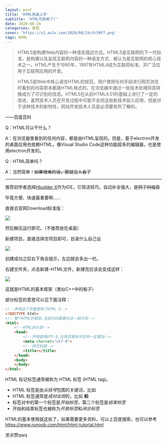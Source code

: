 ```yaml
---
layout: post
title: 'HTML快速上手'
subtitle: 'HTML可简单了('
date: 2020-08-24
categories: 发现
cover: 'https://s1.ax1x.com/2020/08/24/dr5RFf.png'
tags: HTML
---
```






> HTML5是构建Web内容的一种语言描述方式。HTML5是互联网的下一代标准，是构建以及呈现互联网内容的一种语言方式．被认为是互联网的核心技术之一。HTML产生于1990年，1997年HTML4成为互联网标准，并广泛应用于互联网应用的开发。
>
> HTML5是Web中核心语言HTML的规范，用户使用任何手段进行网页浏览时看到的内容原本都是HTML格式的，在浏览器中通过一些技术处理将其转换成为了可识别的信息。HTML5在从前HTML4.01的基础上进行了一定的改进，虽然技术人员在开发过程中可能不会将这些新技术投入应用，但是对于该种技术的新特性，网站开发技术人员是必须要有所了解的。

——百度百科



Q：HTML可以干什么？

A：在浏览器里看到的任何内容，都是由HTML呈现的。但是，基于electron开发的桌面应用也依赖HTML。像Visual Studio Code这种功能超多的编辑器，也是使用electron开发的。

Q：HTML简单吗？

A：当然简单！~~如果很难的话，那就没人会了~~

- - -

推荐初学者选择[Hbuilder X](https://dcloud.io/hbuilderx.html)作为IDE，它简洁轻巧，自动补全强大，~~是鸽子的福音~~

毕竟方便、快速最重要啊……

直接去官网Download标准版：   

![](https://s1.ax1x.com/2020/08/24/dr5md0.png)

然后解压运行即可。（不推荐放在桌面）



新建项目，直接选择空项目即可，目录什么自己设

![](https://s1.ax1x.com/2020/08/24/dr7HvF.png)

创建成功之后右下角会提示，左边就会多出一栏。

右键文件夹，点击新建-HTML文件，新建完应该会变成这样：

![](https://s1.ax1x.com/2020/08/24/drHaxU.png)

这就是HTML的基本框架（类似C++中的板子）

部分标签的意思可以见下面注释：

```html
<!--声明这个页面使用了HTML 5-->
<!DOCTYPE html>
<!--整个HTML的框架,全部代码都要在这一部分写-->
<html>
    <!--HTML的头部-->
	<head>
        <!--声明使用UTF-8,在网页里有中文时一定要加-->
		<meta charset="utf-8">
        <!--网页标题-->
		<title></title>
	</head>
	<body>
	</body>
</html>
```

HTML 标记标签通常被称为 HTML 标签 (HTML tag)。

- HTML 标签是由*尖括号*包围的关键词，比如 <html>
- HTML 标签通常是*成对出现*的，比如 <b> 和 </b>
- 标签对中的第一个标签是*开始标签*，第二个标签是*结束标签*
- 开始和结束标签也被称为*开放标签*和*闭合标签*

HTML的基本使用就这些了，如果需要更多资料，可以上百度搜索，也可以参考<https://www.runoob.com/html/html-tutorial.html>



求点赞qwq
